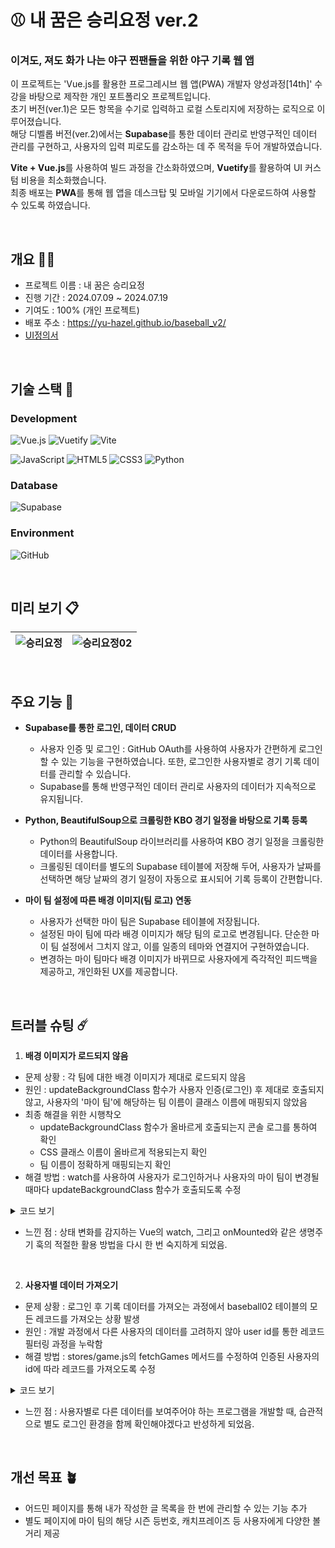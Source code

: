 # ⚾️ 내 꿈은 승리요정 ver.2

### 이겨도, 져도 화가 나는 야구 찐팬들을 위한 야구 기록 웹 앱

이 프로젝트는 'Vue.js를 활용한 프로그레시브 웹 앱(PWA) 개발자 양성과정[14th]' 수강을 바탕으로 제작한 개인 포트폴리오 프로젝트입니다. <br>
초기 버전(ver.1)은 모든 항목을 수기로 입력하고 로컬 스토리지에 저장하는 로직으로 이루어졌습니다. <br>
해당 디벨롭 버전(ver.2)에서는 **Supabase**를 통한 데이터 관리로 반영구적인 데이터 관리를 구현하고, 사용자의 입력 피로도를 감소하는 데 주 목적을 두어 개발하였습니다.

**Vite + Vue.js**를 사용하여 빌드 과정을 간소화하였으며, **Vuetify**를 활용하여 UI 커스텀 비용을 최소화했습니다. <br>
최종 배포는 **PWA**를 통해 웹 앱을 데스크탑 및 모바일 기기에서 다운로드하여 사용할 수 있도록 하였습니다.


<br>


## 개요 ✋🏻

- 프로젝트 이름 : 내 꿈은 승리요정
- 진행 기간 : 2024.07.09 ~ 2024.07.19
- 기여도 : 100% (개인 프로젝트)
- 배포 주소 : https://yu-hazel.github.io/baseball_v2/
- [UI정의서](https://drive.google.com/file/d/1EFrpVXLYfYtL2qvvhen-D7c_k7I0MUHK/view?usp=drive_link)

<br>

## 기술 스택 🥞

### Development

![Vue.js](https://img.shields.io/badge/vuejs-%2335495e.svg?style=for-the-badge&logo=vuedotjs&logoColor=%234FC08D)
![Vuetify](https://img.shields.io/badge/Vuetify-1867C0?style=for-the-badge&logo=vuetify&logoColor=AEDDFF)
![Vite](https://img.shields.io/badge/vite-%23646CFF.svg?style=for-the-badge&logo=vite&logoColor=white)

![JavaScript](https://img.shields.io/badge/javascript-%23323330.svg?style=for-the-badge&logo=javascript&logoColor=%23F7DF1E)
![HTML5](https://img.shields.io/badge/html5-%23E34F26.svg?style=for-the-badge&logo=html5&logoColor=white)
![CSS3](https://img.shields.io/badge/css3-%231572B6.svg?style=for-the-badge&logo=css3&logoColor=white)
![Python](https://img.shields.io/badge/python-3670A0?style=for-the-badge&logo=python&logoColor=ffdd54)

### Database

![Supabase](https://img.shields.io/badge/Supabase-3ECF8E?style=for-the-badge&logo=supabase&logoColor=white)

### Environment

![GitHub](https://img.shields.io/badge/github-%23121011.svg?style=for-the-badge&logo=github&logoColor=white)

<br>


## 미리 보기 📋

![승리요정](https://github.com/user-attachments/assets/0b11976f-3899-46a4-8d89-6fe32a771ee9) |![승리요정02](https://github.com/user-attachments/assets/10e8306a-7f84-487a-8270-0cec5c1e0e53)
--- | --- |

<br>


## 주요 기능 🐳

- **Supabase를 통한 로그인, 데이터 CRUD**
  - 사용자 인증 및 로그인 : GitHub OAuth를 사용하여 사용자가 간편하게 로그인할 수 있는 기능을 구현하였습니다. 또한, 로그인한 사용자별로 경기 기록 데이터를 관리할 수 있습니다.
  - Supabase를 통해 반영구적인 데이터 관리로 사용자의 데이터가 지속적으로 유지됩니다.
    

- **Python, BeautifulSoup으로 크롤링한 KBO 경기 일정을 바탕으로 기록 등록**
  - Python의 BeautifulSoup 라이브러리를 사용하여 KBO 경기 일정을 크롤링한 데이터를 사용합니다.
  - 크롤링된 데이터를 별도의 Supabase 테이블에 저장해 두어, 사용자가 날짜를 선택하면 해당 날짜의 경기 일정이 자동으로 표시되어 기록 등록이 간편합니다.
    

- **마이 팀 설정에 따른 배경 이미지(팀 로고) 연동**
  - 사용자가 선택한 마이 팀은 Supabase 테이블에 저장됩니다.
  - 설정된 마이 팀에 따라 배경 이미지가 해당 팀의 로고로 변경됩니다. 단순한 마이 팀 설정에서 그치지 않고, 이를 일종의 테마와 연결지어 구현하였습니다.
  - 변경하는 마이 팀마다 배경 이미지가 바뀌므로 사용자에게 즉각적인 피드백을 제공하고, 개인화된 UX를 제공합니다.

<br>


## 트러블 슈팅 ☄️

1. **배경 이미지가 로드되지 않음**
  - 문제 상황
     : 각 팀에 대한 배경 이미지가 제대로 로드되지 않음
  - 원인
     : updateBackgroundClass 함수가 사용자 인증(로그인) 후 제대로 호출되지 않고, 사용자의 '마이 팀'에 해당하는 팀 이름이 클래스 이름에 매핑되지 않았음
  - 최종 해결을 위한 시행착오
    - updateBackgroundClass 함수가 올바르게 호출되는지 콘솔 로그를 통하여 확인
    - CSS 클래스 이름이 올바르게 적용되는지 확인
    - 팀 이름이 정확하게 매핑되는지 확인
  - 해결 방법
     : watch를 사용하여 사용자가 로그인하거나 사용자의 마이 팀이 변경될 때마다 updateBackgroundClass 함수가 호출되도록 수정

  <details>
  <summary>코드 보기</summary>
  <div markdown="1">

  ```javascript
const teamMapping = {
  '한화': 'hanwha',
  '두산': 'doosan',
  'KIA': 'kia',
  '키움': 'kiwoom',
  'kt': 'kt',
  'LG': 'lg',
  '롯데': 'lotte',
  'NC': 'nc',
  '삼성': 'samsung',
  'SSG': 'ssg'
};

const updateBackgroundClass = (team) => {
  const appWrap = document.querySelector('.v-application__wrap');
  if (!appWrap) return;

  // 기존 클래스 제거
  appWrap.className = appWrap.className.split(' ').filter(c => !c.startsWith('team-')).join(' ');

  const teamClass = teamMapping[team];
  if (teamClass) {
    appWrap.classList.add('team-logo', `team-${teamClass}`);
  } else {
    console.error('Unknown team name:', team);
  }
};

const fetchUserTeam = async (userId) => {
  const { data, error } = await supabase
    .from('baseball_users')
    .select('my_team')
    .eq('user_id', userId)
    .single();

  if (error) {
    console.error('Error fetching user team:', error);
    return null;
  }
  return data.my_team;
};

const initBackgroundClass = async () => {
  await authStore.checkAuth(); // 사용자 정보를 확인
  if (authStore.user) {
    const userTeam = await fetchUserTeam(authStore.user.id); // 사용자 ID로 팀 정보를 가져옴
    updateBackgroundClass(userTeam); // 사용자 정보를 기반으로 배경 클래스 설정
  }
};

watch(() => authStore.user, async (newUser) => {
  if (newUser) {
    const userTeam = await fetchUserTeam(newUser.id); // 사용자 ID로 팀 정보를 가져옴
    if (userTeam) {
      updateBackgroundClass(userTeam);
    }
  }
});

onMounted(async () => {
  await initBackgroundClass();
  await gameStore.fetchGames();
});
```

  </div>
  </details>



  - 느낀 점
     : 상태 변화를 감지하는 Vue의 watch, 그리고 onMounted와 같은 생명주기 훅의 적절한 활용 방법을 다시 한 번 숙지하게 되었음.

    <br>

 2. **사용자별 데이터 가져오기**
  - 문제 상황 : 로그인 후 기록 데이터를 가져오는 과정에서 baseball02 테이블의 모든 레코드를 가져오는 상황 발생
  - 원인 : 개발 과정에서 다른 사용자의 데이터를 고려하지 않아 user id를 통한 레코드 필터링 과정을 누락함
  - 해결 방법 : stores/game.js의 fetchGames 메서드를 수정하여 인증된 사용자의 id에 따라 레코드를 가져오도록 수정


   <details>
  <summary>코드 보기</summary>
  <div markdown="1">

```javascript
async fetchGames(userId) {
  const { data, error } = await supabase
    .from('baseball02')
    .select('*')
    .eq('user_id', userId);

  if (error) {
    console.error('Error fetching games:', error);
  } else {
    this.games = data.sort((a, b) => new Date(b.date) - new Date(a.date));
  }
}
```
</div>
</details>

  - 느낀 점 : 사용자별로 다른 데이터를 보여주어야 하는 프로그램을 개발할 때, 습관적으로 별도 로그인 환경을 함께 확인해야겠다고 반성하게 되었음.

<br>


## 개선 목표 🪴


- 어드민 페이지를 통해 내가 작성한 글 목록을 한 번에 관리할 수 있는 기능 추가
- 별도 페이지에 마이 팀의 해당 시즌 등번호, 캐치프레이즈 등 사용자에게 다양한 볼거리 제공


